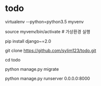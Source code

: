 # todo

virtualenv --python=python3.5 myvenv

source myvenv/bin/activate # 가상환경 실행

pip install django~=2.0

git clone https://github.com/sylim123/todo.git

cd todo

python manage.py migrate

python manage.py runserver 0.0.0.0:8000
